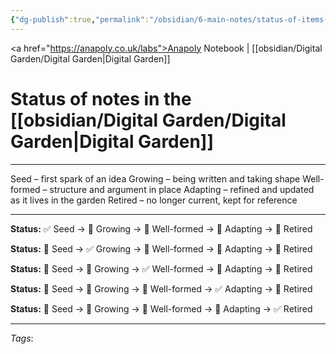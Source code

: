 ```yaml
---
{"dg-publish":true,"permalink":"/obsidian/6-main-notes/status-of-items-in-the-digital-garden/","created":"2025-08-20T10:18:18.493+01:00","updated":"2025-08-20T11:57:16.209+01:00"}
---
```


<a href="https://anapoly.co.uk/labs">Anapoly Notebook</a> | [[obsidian/Digital Garden/Digital Garden\|Digital Garden]] 

# Status of notes in the [[obsidian/Digital Garden/Digital Garden\|Digital Garden]]

---

Seed – first spark of an idea
Growing – being written and taking shape
Well-formed – structure and argument in place
Adapting – refined and updated as it lives in the garden
Retired – no longer current, kept for reference

---

**Status:** ✅ Seed → 🔸 Growing → 🔸 Well-formed → 🔸 Adapting → 🔸 Retired

**Status:** 🔸 Seed → ✅ Growing → 🔸 Well-formed → 🔸 Adapting → 🔸 Retired

**Status:** 🔸 Seed → 🔸 Growing → ✅ Well-formed → 🔸 Adapting → 🔸 Retired

**Status:** 🔸 Seed → 🔸 Growing → 🔸 Well-formed → ✅ Adapting → 🔸 Retired

**Status:** 🔸 Seed → 🔸 Growing → 🔸 Well-formed → 🔸 Adapting → ✅ Retired


---

*Tags*: 
